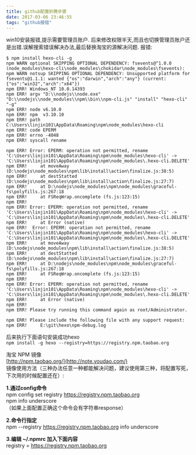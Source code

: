 ```yaml
---
title: github配置折腾步骤
date: 2017-03-06 23:46:55
tags: "github报错"
---
```

win10安装报错,提示需要管理员账户.
后来修改权限半天,而且也切换管理员账户还是出错.误解搜索错误解决办法,最后替换淘宝的源解决问题.
报错:
```
$ npm install hexo-cli -g
npm WARN optional SKIPPING OPTIONAL DEPENDENCY: fsevents@^1.0.0 (node_modules\hexo-cli\node_modules\chokidar\node_modules\fsevents):
npm WARN notsup SKIPPING OPTIONAL DEPENDENCY: Unsupported platform for fsevents@1.1.1: wanted {"os":"darwin","arch":"any"} (current: {"os":"win32","arch":"x64"})
npm ERR! Windows_NT 10.0.14393
npm ERR! argv "D:\\nodejs\\node.exe" "D:\\nodejs\\node_modules\\npm\\bin\\npm-cli.js" "install" "hexo-cli" "-g"
npm ERR! node v6.10.0
npm ERR! npm  v3.10.10
npm ERR! path C:\Users\linjin101\AppData\Roaming\npm\node_modules\hexo-cli
npm ERR! code EPERM
npm ERR! errno -4048
npm ERR! syscall rename

npm ERR! Error: EPERM: operation not permitted, rename 'C:\Users\linjin101\AppData\Roaming\npm\node_modules\hexo-cli' -> 'C:\Users\linjin101\AppData\Roaming\npm\node_modules\.hexo-cli.DELETE'
npm ERR!     at moveAway (D:\nodejs\node_modules\npm\lib\install\action\finalize.js:38:5)
npm ERR!     at destStatted (D:\nodejs\node_modules\npm\lib\install\action\finalize.js:27:7)
npm ERR!     at D:\nodejs\node_modules\npm\node_modules\graceful-fs\polyfills.js:267:18
npm ERR!     at FSReqWrap.oncomplete (fs.js:123:15)
npm ERR!
npm ERR! Error: EPERM: operation not permitted, rename 'C:\Users\linjin101\AppData\Roaming\npm\node_modules\hexo-cli' -> 'C:\Users\linjin101\AppData\Roaming\npm\node_modules\.hexo-cli.DELETE'
npm ERR!     at Error (native)
npm ERR!  Error: EPERM: operation not permitted, rename 'C:\Users\linjin101\AppData\Roaming\npm\node_modules\hexo-cli' -> 'C:\Users\linjin101\AppData\Roaming\npm\node_modules\.hexo-cli.DELETE'
npm ERR!     at moveAway (D:\nodejs\node_modules\npm\lib\install\action\finalize.js:38:5)
npm ERR!     at destStatted (D:\nodejs\node_modules\npm\lib\install\action\finalize.js:27:7)
npm ERR!     at D:\nodejs\node_modules\npm\node_modules\graceful-fs\polyfills.js:267:18
npm ERR!     at FSReqWrap.oncomplete (fs.js:123:15)
npm ERR!
npm ERR! Error: EPERM: operation not permitted, rename 'C:\Users\linjin101\AppData\Roaming\npm\node_modules\hexo-cli' -> 'C:\Users\linjin101\AppData\Roaming\npm\node_modules\.hexo-cli.DELETE'
npm ERR!     at Error (native)
npm ERR!
npm ERR! Please try running this command again as root/Administrator.

npm ERR! Please include the following file with any support request:
npm ERR!     E:\git\hexo\npm-debug.log
```  

后来执行下面语句安装成功hexo  
``npm install -g hexo --registry=https://registry.npm.taobao.org``

淘宝 NPM 镜像  
[http://npm.taobao.org/](http://note.youdao.com/)  
镜像使用方法（三种办法任意一种都能解决问题，建议使用第三种，将配置写死，下次用的时候配置还在）:  

**1.通过config命令**  
npm config set registry https://registry.npm.taobao.org   
npm info underscore  
（如果上面配置正确这个命令会有字符串response）  

**2.命令行指定**  
npm --registry https://registry.npm.taobao.org info underscore   

**3.编辑 ~/.npmrc 加入下面内容**  
registry = https://registry.npm.taobao.org  












